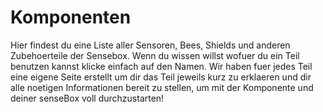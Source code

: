 # Komponenten

Hier findest du eine Liste aller Sensoren, Bees, Shields und anderen Zubehoerteile der Sensebox. Wenn du wissen willst wofuer du ein Teil benutzen kannst klicke einfach auf den Namen. Wir haben fuer jedes Teil eine eigene Seite erstellt um dir das Teil jeweils kurz zu erklaeren und dir alle noetigen Informationen bereit zu stellen, um mit der Komponente und deiner senseBox voll durchzustarten!

